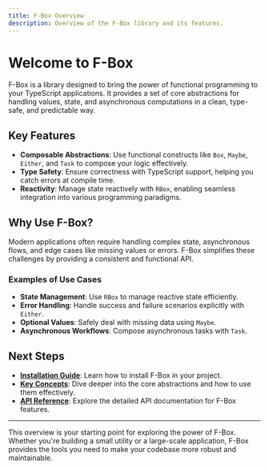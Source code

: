 ```yaml
---
title: F-Box Overview
description: Overview of the F-Box library and its features.
---
```


# Welcome to F-Box

F-Box is a library designed to bring the power of functional programming to your TypeScript applications. It provides a set of core abstractions for handling values, state, and asynchronous computations in a clean, type-safe, and predictable way.

## Key Features

- **Composable Abstractions**: Use functional constructs like `Box`, `Maybe`, `Either`, and `Task` to compose your logic effectively.
- **Type Safety**: Ensure correctness with TypeScript support, helping you catch errors at compile time.
- **Reactivity**: Manage state reactively with `RBox`, enabling seamless integration into various programming paradigms.

## Why Use F-Box?

Modern applications often require handling complex state, asynchronous flows, and edge cases like missing values or errors. F-Box simplifies these challenges by providing a consistent and functional API.

### Examples of Use Cases

- **State Management**: Use `RBox` to manage reactive state efficiently.
- **Error Handling**: Handle success and failure scenarios explicitly with `Either`.
- **Optional Values**: Safely deal with missing data using `Maybe`.
- **Asynchronous Workflows**: Compose asynchronous tasks with `Task`.

## Next Steps

- **[Installation Guide](/f-box-core/introduction/installation)**: Learn how to install F-Box in your project.
- **[Key Concepts](/f-box-core/introduction/concepts)**: Dive deeper into the core abstractions and how to use them effectively.
- **[API Reference](/f-box-core/reference/box)**: Explore the detailed API documentation for F-Box features.

---

This overview is your starting point for exploring the power of F-Box. Whether you're building a small utility or a large-scale application, F-Box provides the tools you need to make your codebase more robust and maintainable.
